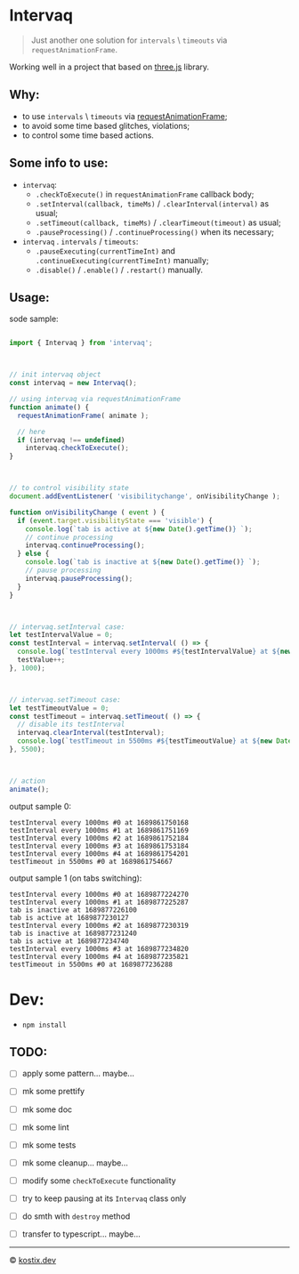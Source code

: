 # Intervaq
> Just another one solution for `intervals` \ `timeouts` via `requestAnimationFrame`.

Working well in a project that based on [three.js][threejs-url] library.



## Why:
  - to use `intervals` \ `timeouts` via [requestAnimationFrame][requestAnimationFrame-url];
  - to avoid some time based glitches, violations;
  - to control some time based actions.



## Some info to use:
  - `intervaq`:
    - `.checkToExecute()` in `requestAnimationFrame` callback body;
    - `.setInterval(callback, timeMs)` / `.clearInterval(interval)` as usual;
    - `.setTimeout(callback, timeMs)` / `.clearTimeout(timeout)` as usual;
    - `.pauseProcessing()` / `.continueProcessing()` when its necessary;
  - `intervaq` . `intervals` / `timeouts`:
    - `.pauseExecuting(currentTimeInt)` and `.continueExecuting(currentTimeInt)` manually;
    - `.disable()` / `.enable()` / `.restart()` manually.



## Usage:

sode sample:

```javascript

import { Intervaq } from 'intervaq';



// init intervaq object
const intervaq = new Intervaq();

// using intervaq via requestAnimationFrame
function animate() {
  requestAnimationFrame( animate );

  // here
  if (intervaq !== undefined)
    intervaq.checkToExecute();
}



// to control visibility state
document.addEventListener( 'visibilitychange', onVisibilityChange );

function onVisibilityChange ( event ) {
  if (event.target.visibilityState === 'visible') {
    console.log(`tab is active at ${new Date().getTime()} `);
    // continue processing
    intervaq.continueProcessing();
  } else {
    console.log(`tab is inactive at ${new Date().getTime()} `);
    // pause processing
    intervaq.pauseProcessing();
  }
}



// intervaq.setInterval case:
let testIntervalValue = 0;
const testInterval = intervaq.setInterval( () => {
  console.log(`testInterval every 1000ms #${testIntervalValue} at ${new Date().getTime()} `);
  testValue++;
}, 1000);



// intervaq.setTimeout case:
let testTimeoutValue = 0;
const testTimeout = intervaq.setTimeout( () => {
  // disable its testInterval
  intervaq.clearInterval(testInterval);
  console.log(`testTimeout in 5500ms #${testTimeoutValue} at ${new Date().getTime()} `);
}, 5500);



// action
animate();

```

output sample 0:
```
testInterval every 1000ms #0 at 1689861750168 
testInterval every 1000ms #1 at 1689861751169 
testInterval every 1000ms #2 at 1689861752184 
testInterval every 1000ms #3 at 1689861753184 
testInterval every 1000ms #4 at 1689861754201 
testTimeout in 5500ms #0 at 1689861754667
```

output sample 1 (on tabs switching):
```
testInterval every 1000ms #0 at 1689877224270 
testInterval every 1000ms #1 at 1689877225287 
tab is inactive at 1689877226100 
tab is active at 1689877230127 
testInterval every 1000ms #2 at 1689877230319 
tab is inactive at 1689877231240 
tab is active at 1689877234740 
testInterval every 1000ms #3 at 1689877234820 
testInterval every 1000ms #4 at 1689877235821 
testTimeout in 5500ms #0 at 1689877236288

```


# Dev:

  - `npm install`



## TODO:

  - [ ] apply some pattern... maybe...
  - [ ] mk some prettify
  - [ ] mk some doc
  - [ ] mk some lint
  - [ ] mk some tests
  - [ ] mk some cleanup... maybe...
  - [ ] modify some `checkToExecute` functionality
  - [ ] try to keep pausing at its `Intervaq` class only
  - [ ] do smth with `destroy` method
  - [ ] transfer to typescript... maybe...



---
© [kostix.dev][kostix-url]



[kostix-url]: https://kostix.dev
[threejs-url]: https://threejs.org
[requestAnimationFrame-url]: https://developer.mozilla.org/en-US/docs/Web/API/window/requestAnimationFrame
